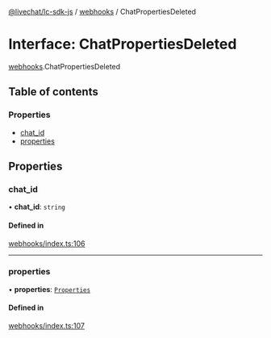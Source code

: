 [@livechat/lc-sdk-js](../README.md) / [webhooks](../modules/webhooks.md) / ChatPropertiesDeleted

# Interface: ChatPropertiesDeleted

[webhooks](../modules/webhooks.md).ChatPropertiesDeleted

## Table of contents

### Properties

- [chat\_id](webhooks.ChatPropertiesDeleted.md#chat_id)
- [properties](webhooks.ChatPropertiesDeleted.md#properties)

## Properties

### chat\_id

• **chat\_id**: `string`

#### Defined in

[webhooks/index.ts:106](https://github.com/livechat/lc-sdk-js/blob/4da1eb6/src/webhooks/index.ts#L106)

___

### properties

• **properties**: [`Properties`](objects.Properties.md)

#### Defined in

[webhooks/index.ts:107](https://github.com/livechat/lc-sdk-js/blob/4da1eb6/src/webhooks/index.ts#L107)
